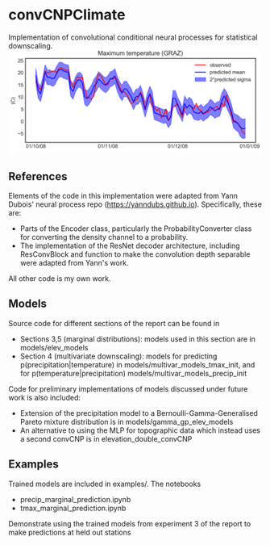 # convCNPClimate
Implementation of convolutional conditional neural processes for statistical downscaling. 
![alt text](graz_tmax.png)

## References
Elements of the code in this implementation were adapted from Yann Dubois' neural process repo (https://yanndubs.github.io). Specifically, these are:
- Parts of the Encoder class, particularly the ProbabilityConverter class for converting the density channel to a probability.
- The implementation of the ResNet decoder architecture, including ResConvBlock and function to make the convolution depth separable were adapted from Yann's work.

All other code is my own work. 

## Models
Source code for different sections of the report can be found in
- Sections 3,5 (marginal distributions): models used in this section are in models/elev_models
- Section 4 (multivariate downscaling): models for predicting p(precipitation|temperature) in models/multivar_models_tmax_init, and for p(temperature|precipitation) models/multivar_models_precip_init

Code for preliminary implementations of models discussed under future work is also included:
- Extension of the precipitation model to a Bernoulli-Gamma-Generalised Pareto mixture distribution is in models/gamma_gp_elev_models
- An alternative to using the MLP for topographic data which instead uses a second convCNP is in elevation_double_convCNP
## Examples
Trained models are included in examples/. The notebooks
- precip_marginal_prediction.ipynb
- tmax_marginal_prediction.ipynb

Demonstrate using the trained models from experiment 3 of the report to make predictions at held out stations
